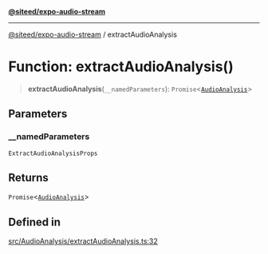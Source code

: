 [**@siteed/expo-audio-stream**](../README.md)

***

[@siteed/expo-audio-stream](../README.md) / extractAudioAnalysis

# Function: extractAudioAnalysis()

> **extractAudioAnalysis**(`__namedParameters`): `Promise`\<[`AudioAnalysis`](../interfaces/AudioAnalysis.md)\>

## Parameters

### \_\_namedParameters

`ExtractAudioAnalysisProps`

## Returns

`Promise`\<[`AudioAnalysis`](../interfaces/AudioAnalysis.md)\>

## Defined in

[src/AudioAnalysis/extractAudioAnalysis.ts:32](https://github.com/deeeed/expo-audio-stream/blob/64f579e2de98e4f4de0db407bcc9f613ba4e2505/packages/expo-audio-stream/src/AudioAnalysis/extractAudioAnalysis.ts#L32)
